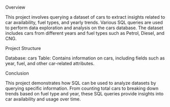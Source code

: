 Overview

This project involves querying a dataset of cars to extract insights related to car availability, fuel types, and yearly trends. Various SQL queries are used to perform data exploration and analysis on the cars database. The dataset includes cars from different years and fuel types such as Petrol, Diesel, and CNG.

Project Structure

Database: cars
Table: Contains information on cars, including fields such as year, fuel, and other car-related attributes.


Conclusion

This project demonstrates how SQL can be used to analyze datasets by querying specific information. From counting total cars to breaking down trends based on fuel type and year, these SQL queries provide insights into car availability and usage over time.


